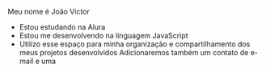 Meu nome é João Victor
- Estou estudando na Alura
- Estou me desenvolvendo na linguagem JavaScript
- Utilizo esse espaço para minha organização e
compartilhamento dos meus projetos desenvolvidos
Adicionaremos também um contato de e-mail e uma
